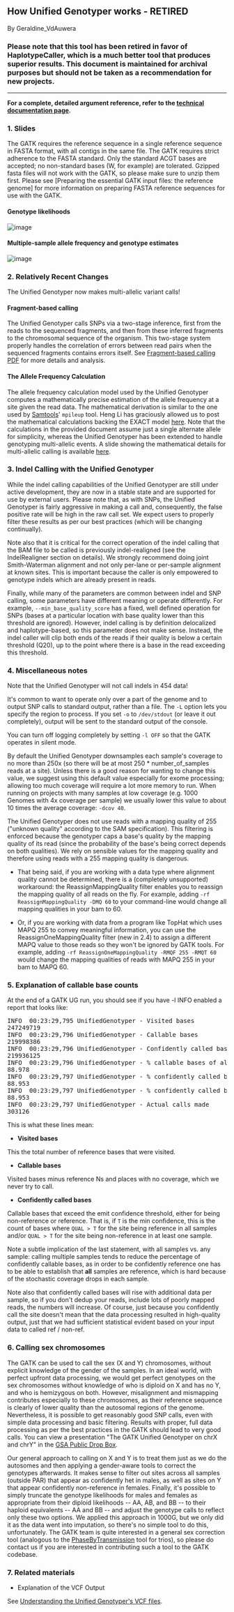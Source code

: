 ## How Unified Genotyper works - RETIRED

By Geraldine_VdAuwera

<h3>Please note that this tool has been retired in favor of HaplotypeCaller, which is a much better tool that produces superior results. This document is maintained for archival purposes but should not be taken as a recommendation for new projects.</h3>

<hr></hr><p><strong>For a complete, detailed argument reference, refer to the <a rel="nofollow" href="http://www.broadinstitute.org/gatk/gatkdocs/org_broadinstitute_sting_gatk_walkers_genotyper_UnifiedGenotyper.html">technical documentation page</a>.</strong></p>

<h3>1. Slides</h3>

<p>The GATK requires the reference sequence in a single reference sequence in FASTA format, with all contigs in the same file. The GATK requires strict adherence to the FASTA standard. Only the standard ACGT bases are accepted; no non-standard bases (W, for example) are tolerated. Gzipped fasta files will not work with the GATK, so please make sure to unzip them first. Please see [Preparing the essential GATK input files: the reference genome] for more information on preparing FASTA reference sequences for use with the GATK.</p>

<h4>Genotype likelihoods</h4>

<p><img src="http://www.broadinstitute.org/gatk/media/pics/UGgenotypeLikelhoods.jpg" alt="image" class="embedImage-img importedEmbed-img"></img></p>

<h4>Multiple-sample allele frequency and genotype estimates</h4>

<p><img src="http://www.broadinstitute.org/gatk/media/pics/UGmultisample.jpg" alt="image" class="embedImage-img importedEmbed-img"></img></p>

<h3>2. Relatively Recent Changes</h3>

<p>The Unified Genotyper now makes multi-allelic variant calls!</p>

<h4>Fragment-based calling</h4>

<p>The Unified Genotyper calls SNPs via a two-stage inference, first from the reads to the sequenced fragments, and then from these inferred fragments to the chromosomal sequence of the organism. This two-stage system properly handles the correlation of errors between read pairs when the sequenced fragments contains errors itself. See <a rel="nofollow" href="http://db.tt/iazBvhJj">Fragment-based calling PDF</a> for more details and analysis.</p>

<h4>The Allele Frequency Calculation</h4>

<p>The allele frequency calculation model used by the Unified Genotyper computes a mathematically precise estimation of the allele frequency at a site given the read data. The mathematical derivation is similar to the one used by <a rel="nofollow" href="http://samtools.sourceforge.net/mpileup.shtml">Samtools</a>' <code class="code codeInline" spellcheck="false">mpileup</code> tool.  Heng Li has graciously allowed us to post the mathematical calculations backing the EXACT model <a rel="nofollow" href="http://www.broadinstitute.org/gatk/media/docs/Samtools.pdf">here</a>.  Note that the calculations in the provided document assume just a single alternate allele for simplicity, whereas the Unified Genotyper has been extended to handle genotyping multi-allelic events.  A slide showing the mathematical details for multi-allelic calling is available <a rel="nofollow" href="http://www.broadinstitute.org/gatk/media/docs/Multiallelic.pdf">here</a>.</p>

<h3>3. Indel Calling with the Unified Genotyper</h3>

<p>While the indel calling capabilities of the Unified Genotyper are still under active development, they are now in a stable state and are supported for use by external users.  Please note that, as with SNPs, the Unified Genotyper is fairly aggressive in making a call and, consequently, the false positive rate will be high in the raw call set.  We expect users to properly filter these results as per our best practices (which will be changing continually).</p>

<p>Note also that it is critical for the correct operation of the indel calling that the BAM file to be called is previously indel-realigned (see the IndelRealigner section on details). We strongly recommend doing joint Smith-Waterman alignment and not only per-lane or per-sample alignment at known sites. This is important because the caller is only empowered to genotype indels which are already present in reads.</p>

<p>Finally, while many of the parameters are common between indel and SNP calling, some parameters have different meaning or operate differently. For example, <code class="code codeInline" spellcheck="false">--min_base_quality_score</code> has a fixed, well defined operation for SNPs (bases at a particular location with base quality lower than this threshold are ignored). However, indel calling is by definition delocalized and haplotype-based, so this parameter does not make sense. Instead, the indel caller will clip both ends of the reads if their quality is below a certain threshold (Q20), up to the point where there is a base in the read exceeding this threshold.</p>

<h3>4. Miscellaneous notes</h3>

<p>Note that the Unified Genotyper will not call indels in 454 data!</p>

<p>It's common to want to operate only over a part of the genome and to output SNP calls to standard output, rather than a file.  The <code class="code codeInline" spellcheck="false">-L</code> option lets you specify the region to process.  If you set <code class="code codeInline" spellcheck="false">-o</code> to <code class="code codeInline" spellcheck="false">/dev/stdout</code> (or leave it out completely), output will be sent to the standard output of the console.</p>

<p>You can turn off logging completely by setting <code class="code codeInline" spellcheck="false">-l OFF</code> so that the GATK operates in silent mode.</p>

<p>By default the Unified Genotyper downsamples each sample's coverage to no more than 250x (so there will be at most 250 * number_of_samples reads at a site).  Unless there is a good reason for wanting to change this value, we suggest using this default value especially for exome processing; allowing too much coverage will require a lot more memory to run.  When running on projects with many samples at low coverage (e.g. 1000 Genomes with 4x coverage per sample) we usually lower this value to about 10 times the average coverage: <code class="code codeInline" spellcheck="false">-dcov 40</code>.</p>

<p>The Unified Genotyper does not use reads with a mapping quality of 255 ("unknown quality" according to the SAM specification).  This filtering is enforced because the genotyper caps a base's quality by the mapping quality of its read (since the probability of the base's being correct depends on both qualities). We rely on sensible values for the mapping quality and therefore using reads with a 255 mapping quality is dangerous.</p>

<ul><li><p>That being said, if you are working with a data type where alignment quality cannot be determined, there is a (completely unsupported) workaround: the ReassignMappingQuality filter enables you to reassign the mapping quality of all reads on the fly. For example, adding <code class="code codeInline" spellcheck="false">-rf ReassignMappingQuality -DMQ 60</code> to your command-line would change all mapping qualities in your bam to 60.</p></li>
<li><p>Or, if you are working with data from a program like TopHat which uses MAPQ 255 to convey meaningful information, you can use the ReassignOneMappingQuality filter (new in 2.4) to assign a different MAPQ value to those reads so they won't be ignored by GATK tools. For example, adding  <code class="code codeInline" spellcheck="false">-rf ReassignOneMappingQuality -RMQF 255 -RMQT 60</code> would change the mapping qualities of reads with MAPQ 255 in your bam to MAPQ 60.</p></li>
</ul><h3>5. Explanation of callable base counts</h3>

<p>At the end of a GATK UG run, you should see if you have -l INFO enabled a report that looks like:</p>

<pre class="code codeBlock" spellcheck="false">INFO  00:23:29,795 UnifiedGenotyper - Visited bases                         
247249719
INFO  00:23:29,796 UnifiedGenotyper - Callable bases 
219998386
INFO  00:23:29,796 UnifiedGenotyper - Confidently called bases 
219936125
INFO  00:23:29,796 UnifiedGenotyper - % callable bases of all loci        
88.978
INFO  00:23:29,797 UnifiedGenotyper - % confidently called bases of all loci  
88.953
INFO  00:23:29,797 UnifiedGenotyper - % confidently called bases of callable loci
88.953
INFO  00:23:29,797 UnifiedGenotyper - Actual calls made      
303126
</pre>

<p>This is what these lines mean:</p>

<ul><li><strong>Visited bases</strong></li>
</ul><p>This the total number of reference bases that were visited.</p>

<ul><li><strong>Callable bases</strong></li>
</ul><p>Visited bases minus reference Ns and places with no coverage, which we never try to call.</p>

<ul><li><strong>Confidently called bases</strong></li>
</ul><p>Callable bases that exceed the emit confidence threshold, either for being non-reference or reference. That is, if <code class="code codeInline" spellcheck="false">T</code> is the min confidence, this is the count of bases where <code class="code codeInline" spellcheck="false">QUAL &gt; T</code> for the site being reference in all samples and/or <code class="code codeInline" spellcheck="false">QUAL &gt; T</code> for the site being non-reference in at least one sample.</p>

<p>Note a subtle implication of the last statement, with all samples vs. any sample: calling multiple samples tends to reduce the percentage of confidently callable bases, as in order to be confidently reference one has to be able to establish that <strong>all</strong> samples are reference, which is hard because of the stochastic coverage drops in each sample.</p>

<p>Note also that confidently called bases will rise with additional data per sample, so if you don't dedup your reads, include lots of poorly mapped reads, the numbers will increase.  Of course, just because you confidently call the site doesn't mean that the data processing resulted in high-quality output, just that we had sufficient statistical evident based on your input data to called ref / non-ref.</p>

<h3>6. Calling sex chromosomes</h3>

<p>The GATK can be used to call the sex (X and Y) chromosomes, without explicit knowledge of the gender of the samples.  In an ideal world, with perfect upfront data processing, we would get perfect genotypes on the sex chromosomes without knowledge of who is diploid on X and has no Y, and who is hemizygous on both.  However, misalignment and mismapping contributes especially to these chromosomes, as their reference sequence is clearly of lower quality than the autosomal regions of the genome. Nevertheless, it is possible to get reasonably good SNP calls, even with simple data processing and basic filtering.  Results with proper, full data processing as per the best practices in the GATK should lead to very good calls.  You can view a presentation "The GATK Unified Genotyper on chrX and chrY" in the <a rel="nofollow" href="http://db.tt/Tl0WVkU">GSA Public Drop Box</a>.</p>

<p>Our general approach to calling on X and Y is to treat them just as we do the autosomes and then applying a gender-aware tools to correct the genotypes afterwards.  It makes sense to filter out sites across all samples (outside PAR) that appear as confidently het in males, as well as sites on Y that appear confidently non-reference in females.  Finally, it's possible to simply truncate the genotype likelihoods for males and females as appropriate from their diploid likelihoods -- AA, AB, and BB -- to their haploid equivalents -- AA and BB -- and adjust the genotype calls to reflect only these two options.  We applied this approach in 1000G, but we only did it as the data went into imputation, so there's no simple tool to do this, unfortunately.  The GATK team is quite interested in a general sex correction tool (analogous to the <a rel="nofollow" href="http://www.broadinstitute.org/gatk/gatkdocs/org_broadinstitute_sting_gatk_walkers_phasing_PhaseByTransmission.html">PhaseByTransmission</a> tool for trios), so please do contact us if you are interested in contributing such a tool to the GATK codebase.</p>

<h3>7. Related materials</h3>

<ul><li>Explanation of the VCF Output</li>
</ul><p>See <a rel="nofollow" href="http://www.broadinstitute.org/gatk/guide/article?id=1268">Understanding the Unified Genotyper's VCF files</a>.</p>

